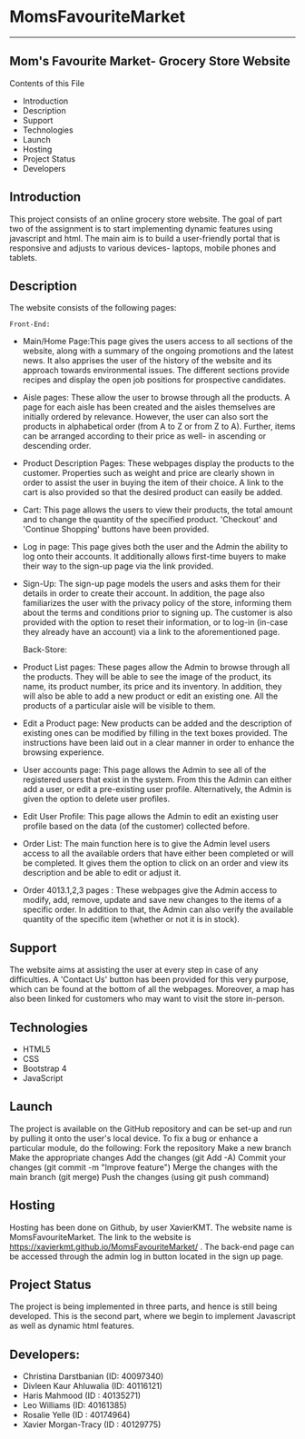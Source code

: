 # MomsFavouriteMarket
---------------------------------------------
Mom's Favourite Market- Grocery Store Website
---------------------------------------------

Contents of this File
* Introduction
* Description
* Support
* Technologies
* Launch
* Hosting
* Project Status
* Developers


Introduction
------------
This project consists of an online grocery store website. The goal of part two of the assignment is to start implementing dynamic features using javascript and html. The main aim is to build a user-friendly portal that is responsive and adjusts to various devices- laptops, mobile phones and tablets.


Description
-----------

The website consists of the following pages:

	Front-End:

* Main/Home Page:This page gives the users access to all sections of the website, along with a summary of the ongoing promotions and the latest news. It also apprises the user of the history of the website and its approach towards environmental issues. The different sections provide recipes and display the open job positions for prospective candidates.

* Aisle pages: These allow the user to browse through all the products. A page for each aisle has been created and the aisles themselves are initially ordered by relevance. However, the user can also sort the products in alphabetical order (from A to Z or from Z to A). Further, items can be arranged according to their price as well- in ascending or descending order.

* Product Description Pages: These webpages display the products to the customer. Properties such as weight and price are clearly shown in order to assist the user in buying the item of their choice. A link to the cart is also provided so that the desired product can easily be added.

* Cart: This page allows the users to view their products, the total amount and to change the quantity of the specified product. 'Checkout' and 'Continue Shopping' buttons have been provided.

* Log in page: This page gives both the user and the Admin the ability to log onto their accounts. It additionally allows first-time buyers to make their way to the sign-up page via the link provided.

* Sign-Up: The sign-up page models the users and asks them for their details in order to create their account. In addition, the page also familiarizes the user with the privacy policy of the store, informing them about the terms and conditions prior to signing up. The customer is also provided with the option to reset their information, or to log-in (in-case they already have an account) via a link to the aforementioned page.


	
	Back-Store:

* Product List pages: These pages allow the Admin to browse through all the products. They will be able to see the image of the product, its name, its product number, its price and its inventory. In addition, they will also be able to add a new product or edit an existing one. All the products of a particular aisle will be visible to them.

* Edit a Product page: New products can be added and the description of existing ones can be modified by filling in the text boxes provided. The instructions have been laid out in a clear manner in order to enhance the browsing experience.

* User accounts page: This page allows the Admin to see all of the registered users that exist in the system. From this the Admin can either add a user, or edit a pre-existing user profile. Alternatively, the Admin is given the option to delete user profiles.

* Edit User Profile: This page allows the Admin to edit an existing user profile based on the data (of the customer) collected before.

* Order List: The main function here is to give the Admin level users access to all the available orders that have either been completed or will be completed. It gives them the option to click on an order and view its description and be able to edit or adjust it.

* Order 4013.1,2,3 pages : These webpages give the Admin access to modify, add, remove, update and save new changes to the items of a specific order. In addition to that, the Admin can also verify the available quantity of the specific item (whether or not it is in stock).


Support
-------
The website aims at assisting the user at every step in case of any difficulties. A 'Contact Us' button has been provided for this very purpose, which can be found at the bottom of all the webpages. Moreover, a map has also been linked for customers who may want to visit the store in-person.


Technologies
------------
* HTML5
* CSS
* Bootstrap 4
* JavaScript

Launch
------
The project is available on the GitHub repository and can be set-up and run by pulling it onto the user's local device.
To fix a bug or enhance a particular module, do the following:
	Fork the repository
	Make a new branch
	Make the appropriate changes 
	Add the changes (git Add -A)
	Commit your changes (git commit -m "Improve feature")
	Merge the changes with the main branch (git merge)
	Push the changes (using git push command)


Hosting
-------
Hosting has been done on Github, by user XavierKMT. The website name is MomsFavouriteMarket.
The link to the website is https://xavierkmt.github.io/MomsFavouriteMarket/ .
The back-end page can be accessed through the admin log in button located in the sign up page.


Project Status
--------------
The project is being implemented in three parts, and hence is still being developed. This is the second part, where we begin to implement Javascript as well as dynamic html features.


Developers:
----------
* Christina Darstbanian (ID: 40097340)
* Divleen Kaur Ahluwalia (ID: 40116121)
* Haris Mahmood (ID : 40135271)
* Leo Williams (ID: 40161385)
* Rosalie Yelle (ID : 40174964)
* Xavier Morgan-Tracy (ID : 40129775)
